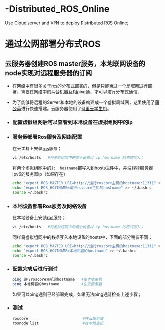 # -Distributed_ROS_Online
Use Cloud server and VPN to deploy Distributed ROS Online;

通过公网部署分布式ROS
====

## 云服务器创建ROS master服务，本地联网设备的node实现对远程服务器的订阅

   * 在网络中有很多关于ros的分布式部署的，但是只能通过一个局域网进行部署，需要在网络中的两台机器互相ping通，才可以进行分布式通信。<br>
   * 为了能够将远程的Server和本地的设备构建成一个虚拟局域网，这里使用了[蒲公英](https://pgy.oray.com/)进行快速搭建。云服务器使用了[阿里云学生机](https://promotion.aliyun.com/ntms/act/campus2018.html)。

* ### 配置虚拟组网后可以查看到本地设备在虚拟组网中的ip

* ### 服务器部署Ros服务及网络配置

  在云主机上安装[ros](http://wiki.ros.org/kinetic/Installation)服务；
  ```Bash
  vi /etc/hosts   #将虚拟组网中的两台设备以 ip hostname 的格式写入；
  ```
  将两个虚拟组网中的`ip  hostname`都写入到hosts文件中，并注释掉服务器ipv6的服务器ip（如果存在）
 
  ```Bash
  echo "export ROS_MASTER_URI=http://运行roscore主机的hostname:11311" >> ~/.bashrc
  echo "export ROS_HOSTNAME=运行roscore主机的hostname" >> ~/.bashrc
  source ~/.bashrc
  ```
  
* ### 本地设备部署Ros服务及网络设备

  在本地设备上安装[ros](http://wiki.ros.org/kinetic/Installation)服务；
  ```Bash
  vi /etc/hosts   #将虚拟组网中的两台设备以 ip hostname 的格式写入；
  ```
  同样将虚拟组网中的数据写入本地设备的hosts中，下面的部分稍有不同；
  
  ```Bash
  echo "export ROS_MASTER_URI=http://运行roscore主机的hostname:11311" >> ~/.bashrc
  echo "export ROS_HOSTNAME=本地机器的hostname" >> ~/.bashrc
  source ~/.bashrc
  ```
  
* ### 配置完成后进行测试
  ```Bash
  ping 运行roscore主机的hostname   #在本地主机
  ping 本地机器的hostname          #在云服务器
  ```
  如果可以ping通则已经部署完成，如果无法ping通请检查上述步骤；
  
* ### 测试
  ```Bash
  roscore                         #在云服务器
  rosnode list                    #在本地主机
  ```
  
  
